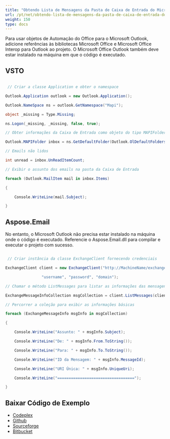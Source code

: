 ```yaml
---
title: "Obtendo Lista de Mensagens da Pasta de Caixa de Entrada do Microsoft Exchange Server Mailbox no Aspose.Email"
url: /pt/net/obtendo-lista-de-mensagens-da-pasta-de-caixa-de-entrada-do-microsoft-exchange-server-mailbox-no-aspose-email/
weight: 150
type: docs
---
```


Para usar objetos de Automação do Office para o Microsoft Outlook, adicione referências às bibliotecas Microsoft Office e Microsoft Office Interop para Outlook ao projeto. O Microsoft Office Outlook também deve estar instalado na máquina em que o código é executado.
## **VSTO**
``` cs

 // Criar a classe Application e obter o namespace

Outlook.Application outlook = new Outlook.Application();

Outlook.NameSpace ns = outlook.GetNamespace("Mapi");

object _missing = Type.Missing;

ns.Logon(_missing, _missing, false, true);

// Obter informações da Caixa de Entrada como objeto do tipo MAPIFolder

Outlook.MAPIFolder inbox = ns.GetDefaultFolder(Outlook.OlDefaultFolders.olFolderInbox);

// Emails não lidos

int unread = inbox.UnReadItemCount;

// Exibir o assunto dos emails na pasta da Caixa de Entrada

foreach (Outlook.MailItem mail in inbox.Items)

{

	Console.WriteLine(mail.Subject);

}

```
## **Aspose.Email**
No entanto, o Microsoft Outlook não precisa estar instalado na máquina onde o código é executado. Referencie o Aspose.Email.dll para compilar e executar o projeto com sucesso.

``` cs

 // Criar instância da classe ExchangeClient fornecendo credenciais

ExchangeClient client = new ExchangeClient("http://MachineName/exchange/Username",

				"username", "password", "domain");

// Chamar o método ListMessages para listar as informações das mensagens da Caixa de Entrada

ExchangeMessageInfoCollection msgCollection = client.ListMessages(client.MailboxInfo.InboxUri);

// Percorrer a coleção para exibir as informações básicas

foreach (ExchangeMessageInfo msgInfo in msgCollection)

{

	Console.WriteLine("Assunto: " + msgInfo.Subject);

	Console.WriteLine("De: " + msgInfo.From.ToString());

	Console.WriteLine("Para: " + msgInfo.To.ToString());

	Console.WriteLine("ID da Mensagem: " + msgInfo.MessageId);

	Console.WriteLine("URI Única: " + msgInfo.UniqueUri);

	Console.WriteLine("==================================");

}

```
## **Baixar Código de Exemplo**
- [Codeplex](https://asposevsto.codeplex.com/downloads/get/772942)
- [Github](https://github.com/aspose-email/Aspose.Email-for-.NET/releases/download/AsposeEmailVsVSTOv1.1/Getting.List.of.Messages.from.Inbox.of.Microsoft.Mailbox.Aspose.Email.zip)
- [Sourceforge](https://sourceforge.net/projects/asposevsto/files/Aspose.Email%20Vs%20VSTO%20Outlook/Getting%20List%20of%20Messages%20from%20Inbox%20of%20Microsoft%20Mailbox%20\(Aspose.Email\).zip/download)
- [Bitbucket](https://bitbucket.org/asposemarketplace/aspose-for-vsto/downloads/Getting%20List%20of%20Messages%20from%20Inbox%20of%20Microsoft%20Mailbox%20\(Aspose.Email\).zip)
